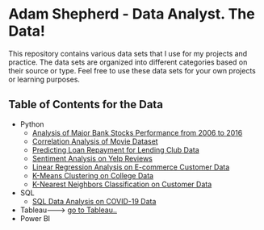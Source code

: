 # Adam Shepherd - Data Analyst. The Data!

This repository contains various data sets that I use for my projects and practice. The data sets are organized into different categories based on their source or type. Feel free to use these data sets for your own projects or learning purposes.

## Table of Contents for the Data
   - Python
      - [Analysis of Major Bank Stocks Performance from 2006 to 2016](https://www.google.com/finance/?hl=en)
      - [Correlation Analysis of Movie Dataset](https://github.com/Adamshepherd36/My_data/blob/main/Movies_data.csv)
       - [Predicting Loan Repayment for Lending Club Data](https://www.kaggle.com/datasets/epsilon22/lending-club-loan-two)  
       - [Sentiment Analysis on Yelp Reviews](https://github.com/Adamshepherd36/My_data/blob/main/yelp.csv)  
       - [Linear Regression Analysis on E-commerce Customer Data](https://github.com/Adamshepherd36/My_data/blob/main/Ecommerce_Customers)  
       - [K-Means Clustering on College Data](https://github.com/Adamshepherd36/My_data/blob/main/College_Data) 
       - [K-Nearest Neighbors Classification on Customer Data](https://github.com/Adamshepherd36/My_data/blob/main/KNN_Project_Data)   
  - SQL
       - [SQL Data Analysis on COVID-19 Data]()
  - Tableau---> [go to Tableau..](https://public.tableau.com/app/profile/adam.shepherd6632/vizzes)
  - Power BI